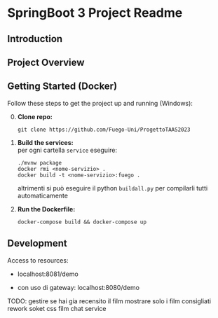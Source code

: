 # SpringBoot 3 Project Readme

## Introduction

## Project Overview

## Getting Started (Docker)

Follow these steps to get the project up and running (Windows):

0. **Clone repo:**
    ```
    git clone https://github.com/Fuego-Uni/ProgettoTAAS2023
    ```

1. **Build the services:**\
    per ogni cartella `service` eseguire:
    ```
    ./mvnw package
    docker rmi <nome-servizio> .
    docker build -t <nome-servizio>:fuego .
    ```
    altrimenti si può eseguire il python `buildall.py` per compilarli tutti automaticamente

2. **Run the Dockerfile:**
    ```
    docker-compose build && docker-compose up
    ```

## Development

Access to resources:

- localhost:8081/demo

- con uso di gateway: localhost:8080/demo

TODO:
gestire se hai gia recensito il film
mostrare solo i film consigliati
rework soket
css film
chat service
